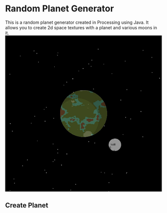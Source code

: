 # Random Planet Generator
This is a random planet generator created in Processing using Java. It allows you to create 2d space textures with a planet and various moons in it.
![ey](Render.jpg)
## Create Planet
